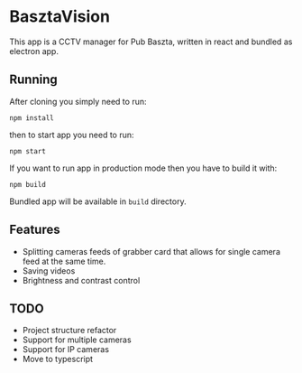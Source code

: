 # BasztaVision
This app is a CCTV manager for Pub Baszta, written in react and bundled as electron app.

## Running
After cloning you simply need to run:
```
npm install
```
then to start app you need to run:
```
npm start
```
If you want to run app in production mode then you have to build it with:
```
npm build
```
Bundled app will be available in `build` directory.

## Features
- Splitting cameras feeds of grabber card that allows for single camera feed at the same time.
- Saving videos
- Brightness and contrast control

## TODO
- Project structure refactor
- Support for multiple cameras
- Support for IP cameras
- Move to typescript

